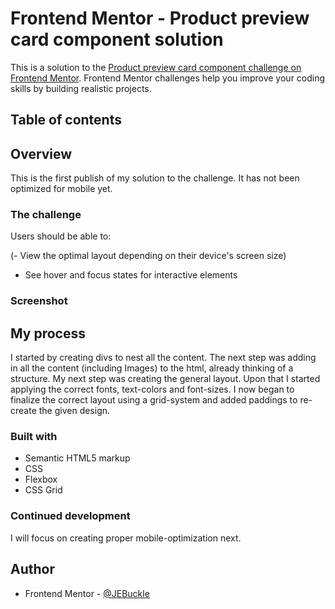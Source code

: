 # Frontend Mentor - Product preview card component solution

This is a solution to the [Product preview card component challenge on Frontend Mentor](https://www.frontendmentor.io/challenges/product-preview-card-component-GO7UmttRfa). Frontend Mentor challenges help you improve your coding skills by building realistic projects.

## Table of contents

## Overview

This is the first publish of my solution to the challenge. It has not been optimized for mobile yet.

### The challenge

Users should be able to:

(- View the optimal layout depending on their device's screen size)

- See hover and focus states for interactive elements

### Screenshot

## My process

I started by creating divs to nest all the content. The next step was adding in all the content (including Images) to the html, already thinking of a structure. My next step was creating the general layout. Upon that I started applying the correct fonts, text-colors and font-sizes.
I now began to finalize the correct layout using a grid-system and added paddings to re-create the given design.

### Built with

- Semantic HTML5 markup
- CSS
- Flexbox
- CSS Grid

### Continued development

I will focus on creating proper mobile-optimization next.

## Author

- Frontend Mentor - [@JEBuckle](https://www.frontendmentor.io/profile/JEBuckle)
